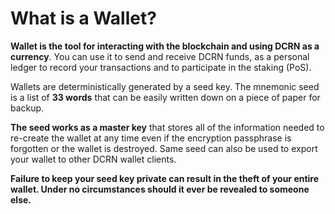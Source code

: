 # What is a Wallet?

**Wallet is the tool for interacting with the blockchain and using DCRN as a currency**. You can use it to send and receive DCRN funds, as a personal ledger to record your transactions and to participate in the staking (PoS).

Wallets are deterministically generated by a seed key. The mnemonic seed is a list of **33 words** that can be easily written down on a piece of paper for backup.

**The seed works as a master key** that stores all of the information needed to re-create the wallet at any time  even if the encryption passphrase is forgotten or the wallet is destroyed. Same seed can also be used to export your wallet to other DCRN wallet clients.

**Failure to keep your seed key private can result in the theft of your entire wallet. Under no circumstances should it ever be revealed to someone else.**
